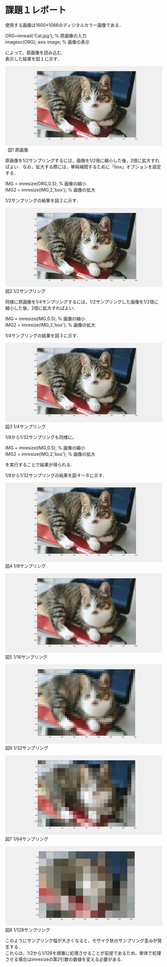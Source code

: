 # 課題１レポート

使用する画像は1600×1066のディジタルカラー画像である．

ORG=imread('Cat.jpg'); % 原画像の入力  
imagesc(ORG); axis image; % 画像の表示

によって，原画像を読み込む.  
表示した結果を図１に示す．

![原画像](https://github.com/15ec013/image_kadai/blob/master/img/1-0.PNG)  
図1 原画像

原画像を1/2サンプリングするには，画像を1/2倍に縮小した後，2倍に拡大すればよい．なお，拡大する際には，単純補間するために「box」オプションを設定する．

IMG = imresize(ORG,0.5); % 画像の縮小  
IMG2 = imresize(IMG,2,'box'); % 画像の拡大

1/2サンプリングの結果を図２に示す．

![1/2画像](https://github.com/15ec013/image_kadai/blob/master/img/1-2.PNG)  
図2 1/2サンプリング    
    
    
    
同様に原画像を1/4サンプリングするには，1/2サンプリングした画像を1/2倍に縮小した後，2倍に拡大すればよい．

IMG = imresize(IMG,0.5); % 画像の縮小  
IMG2 = imresize(IMG,2,'box'); % 画像の拡大

1/4サンプリングの結果を図３に示す．

![1/4画像](https://github.com/15ec013/image_kadai/blob/master/img/1-4.PNG)  
図3 1/4サンプリング    
    
    
    
1/8から1/32サンプリングも同様に，

IMG = imresize(IMG,0.5); % 画像の縮小  
IMG2 = imresize(IMG,2,'box'); % 画像の拡大

を実行することで結果が得られる.

1/8から1/32サンプリングの結果を図４～８に示す．

![1/8画像](https://github.com/15ec013/image_kadai/blob/master/img/1-8.PNG)  
図4 1/8サンプリング

![1/16画像](https://github.com/15ec013/image_kadai/blob/master/img/1-16.PNG)  
図5 1/16サンプリング

![1/32画像](https://github.com/15ec013/image_kadai/blob/master/img/1-32.PNG)  
図6 1/32サンプリング

![1\64画像](https://github.com/15ec013/image_kadai/blob/master/img/1-64.PNG)  
図7 1/64サンプリング

![1/128像](https://github.com/15ec013/image_kadai/blob/master/img/1-128.PNG)  
図8 1/128サンプリング

このようにサンプリング幅が大きくなると，モザイク状のサンプリング歪みが発生する．    
これらは，1/2から1/128を順番に処理させることが前提であるため，単体で処理させる場合はimresizeの第2引数の数値を変える必要がある.
